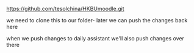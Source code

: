 https://github.com/tesolchina/HKBUmoodle.git

we need to clone this to our folder- later we can push the changes back here 

when we push changes to daily assistant we'll also push changes over there
